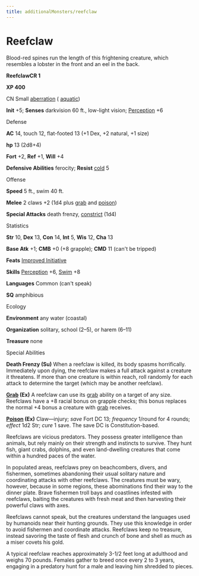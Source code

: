 ```yaml
---
title: additionalMonsters/reefclaw
---
```

# Reefclaw

Blood-red spines run the length of this frightening creature, which resembles a lobster in the front and an eel in the back.

**ReefclawCR 1**

**XP 400**

CN Small [aberration](monsters/creatureTypes#_aberration) ( [aquatic](monsters/creatureTypes#_aquatic-subtype))

**Init** +5; **Senses** darkvision 60 ft., low-light vision; [Perception](additionalMonsters/../skills/perception#_perception) +6

Defense

**AC** 14, touch 12, flat-footed 13 (+1 Dex, +2 natural, +1 size)

**hp** 13 (2d8+4)

**Fort** +2, **Ref** +1, **Will** +4

**Defensive Abilities** ferocity; **Resist** [cold](monsters/creatureTypes#_cold-subtype) 5

Offense

**Speed** 5 ft., swim 40 ft.

**Melee** 2 claws +2 (1d4 plus [grab](monsters/universalMonsterRules#_grab) and [poison](monsters/universalMonsterRules#_poison-(ex-or-su)))

**Special Attacks** death frenzy, [constrict](monsters/universalMonsterRules#_constrict) (1d4)

Statistics

**Str** 10, **Dex** 13, **Con** 14, **Int** 5, **Wis** 12, **Cha** 13

**Base Atk** +1; **CMB** +0 (+8 grapple); **CMD** 11 (can't be tripped)

**Feats** [Improved Initiative](additionalMonsters/../feats#_improved-initiative)

**Skills** [Perception](additionalMonsters/../skills/perception#_perception) +6, [Swim](additionalMonsters/../skills/swim#_swim) +8

**Languages** Common (can't speak)

**SQ** amphibious

Ecology

**Environment** any water (coastal)

**Organization** solitary, school (2–5), or harem (6–11)

**Treasure** none

Special Abilities

**Death Frenzy (Su)** When a reefclaw is killed, its body spasms horrifically. Immediately upon dying, the reefclaw makes a full attack against a creature it threatens. If more than one creature is within reach, roll randomly for each attack to determine the target (which may be another reefclaw).

**[Grab](monsters/universalMonsterRules#_grab) (Ex)** A reefclaw can use its [grab](monsters/universalMonsterRules#_grab) ability on a target of any size. Reefclaws have a +8 racial bonus on grapple checks; this bonus replaces the normal +4 bonus a creature with [grab](monsters/universalMonsterRules#_grab) receives.

**[Poison](monsters/universalMonsterRules#_poison-(ex-or-su)) (Ex)** Claw—injury; _save_ Fort DC 13; _frequency_ 1/round for 4 rounds; _effect_ 1d2 Str; _cure_ 1 save. The save DC is Constitution-based.

Reefclaws are vicious predators. They possess greater intelligence than animals, but rely mainly on their strength and instincts to survive. They hunt fish, giant crabs, dolphins, and even land-dwelling creatures that come within a hundred paces of the water.

In populated areas, reefclaws prey on beachcombers, divers, and fishermen, sometimes abandoning their usual solitary nature and coordinating attacks with other reefclaws. The creatures must be wary, however, because in some regions, these abominations find their way to the dinner plate. Brave fishermen troll bays and coastlines infested with reefclaws, baiting the creatures with fresh meat and then harvesting their powerful claws with axes.

Reefclaws cannot speak, but the creatures understand the languages used by humanoids near their hunting grounds. They use this knowledge in order to avoid fishermen and coordinate attacks. Reefclaws keep no treasure, instead savoring the taste of flesh and crunch of bone and shell as much as a miser covets his gold.

A typical reefclaw reaches approximately 3-1/2 feet long at adulthood and weighs 70 pounds. Females gather to breed once every 2 to 3 years, engaging in a predatory hunt for a male and leaving him shredded to pieces.


